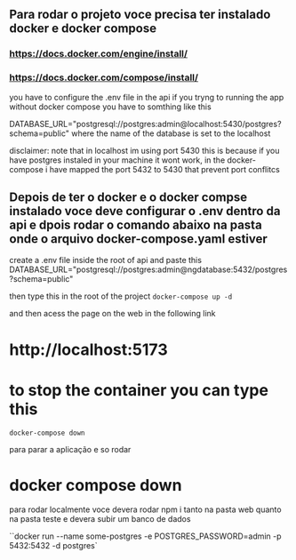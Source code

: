 ## Para rodar o projeto voce precisa ter instalado docker e docker compose

### https://docs.docker.com/engine/install/

### https://docs.docker.com/compose/install/

you have to configure the .env file in the api
if you tryng to running the app without docker compose you have to somthing like this

DATABASE_URL="postgresql://postgres:admin@localhost:5430/postgres?schema=public" 
where the name of the database is set to the localhost


disclaimer: note that in localhost im using port 5430 this is because if you have postgres instaled in your machine it 
wont work, in the docker-compose i have mapped the port 5432 to 5430 that prevent port conflitcs 
## Depois de ter o docker e o docker compse instalado voce deve configurar o .env dentro da api e dpois rodar o comando abaixo na pasta onde o arquivo docker-compose.yaml estiver

create a .env file inside the root of api and paste this
DATABASE_URL="postgresql://postgres:admin@ngdatabase:5432/postgres?schema=public" 

then type this in the root of the project
`` docker-compose up -d ``

and then acess the page on the web in the following link
# http://localhost:5173

# to stop the container you can type this
`` docker-compose down ``


para parar a aplicação e so rodar

# docker compose down

para rodar localmente voce devera rodar npm i tanto na pasta web quanto na pasta teste
e devera subir um banco de dados

``docker run --name some-postgres -e POSTGRES_PASSWORD=admin -p 5432:5432  -d postgres`
